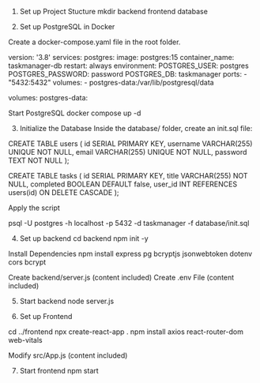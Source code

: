 1. Set up Project Stucture
mkdir backend frontend database

2. Set up PostgreSQL in Docker

Create a docker-compose.yaml file in the root folder.

version: '3.8'
services:
  postgres:
    image: postgres:15
    container_name: taskmanager-db
    restart: always
    environment:
      POSTGRES_USER: postgres
      POSTGRES_PASSWORD: password
      POSTGRES_DB: taskmanager
    ports:
      - "5432:5432"
    volumes:
      - postgres-data:/var/lib/postgresql/data

volumes:
  postgres-data:

Start PostgreSQL
docker compose up -d

3. Initialize the Database
Inside the database/ folder, create an init.sql file:

CREATE TABLE users (
    id SERIAL PRIMARY KEY,
    username VARCHAR(255) UNIQUE NOT NULL,
    email VARCHAR(255) UNIQUE NOT NULL,
    password TEXT NOT NULL
);

CREATE TABLE tasks (
    id SERIAL PRIMARY KEY,
    title VARCHAR(255) NOT NULL,
    completed BOOLEAN DEFAULT false,
    user_id INT REFERENCES users(id) ON DELETE CASCADE
);

Apply the script 

psql -U postgres -h localhost -p 5432 -d taskmanager -f database/init.sql


4. Set up backend
cd backend
npm init -y

Install Dependencies
npm install express pg bcryptjs jsonwebtoken dotenv cors bcrypt

Create backend/server.js (content included)
Create .env File (content included)

5. Start backend
 node server.js 

6. Set up Frontend

cd ../frontend
npx create-react-app .
npm install axios react-router-dom web-vitals


Modify src/App.js (content included)

7. Start frontend
npm start